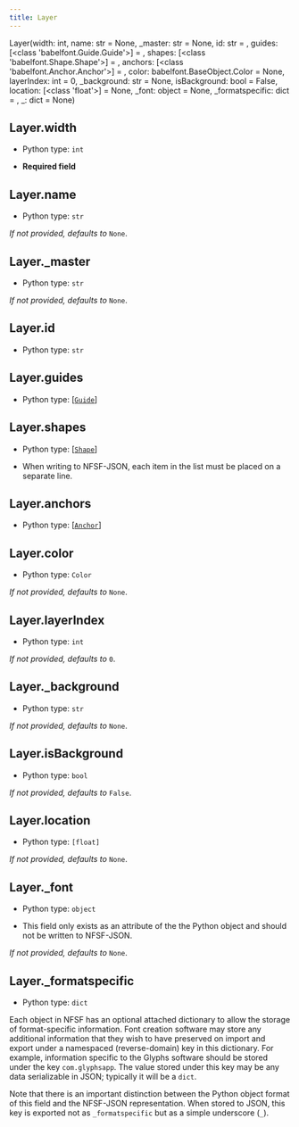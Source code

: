```yaml
---
title: Layer
---
```

Layer(width: int, name: str = None, _master: str = None, id: str = <factory>, guides: [<class 'babelfont.Guide.Guide'>] = <factory>, shapes: [<class 'babelfont.Shape.Shape'>] = <factory>, anchors: [<class 'babelfont.Anchor.Anchor'>] = <factory>, color: babelfont.BaseObject.Color = None, layerIndex: int = 0, _background: str = None, isBackground: bool = False, location: [<class 'float'>] = None, _font: object = None, _formatspecific: dict = <factory>, _: dict = None)
## Layer.width

* Python type: `int`

* **Required field**




## Layer.name

* Python type: `str`


*If not provided, defaults to* `None`.


## Layer._master

* Python type: `str`


*If not provided, defaults to* `None`.


## Layer.id

* Python type: `str`




## Layer.guides

* Python type: [[`Guide`](Guide.html)]




## Layer.shapes

* Python type: [[`Shape`](Shape.html)]

* When writing to NFSF-JSON, each item in the list must be placed on a separate line.




## Layer.anchors

* Python type: [[`Anchor`](Anchor.html)]




## Layer.color

* Python type: `Color`


*If not provided, defaults to* `None`.


## Layer.layerIndex

* Python type: `int`


*If not provided, defaults to* `0`.


## Layer._background

* Python type: `str`


*If not provided, defaults to* `None`.


## Layer.isBackground

* Python type: `bool`


*If not provided, defaults to* `False`.


## Layer.location

* Python type: `[float]`


*If not provided, defaults to* `None`.


## Layer._font

* Python type: `object`

* This field only exists as an attribute of the the Python object and should not be written to NFSF-JSON.


*If not provided, defaults to* `None`.


## Layer._formatspecific

* Python type: `dict`


Each object in NFSF has an optional attached dictionary to allow the storage
of format-specific information. Font creation software may store any additional
information that they wish to have preserved on import and export under a
namespaced (reverse-domain) key in this dictionary. For example, information
specific to the Glyphs software should be stored under the key `com.glyphsapp`.
The value stored under this key may be any data serializable in JSON; typically
it will be a `dict`.

Note that there is an important distinction between the Python object format
of this field and the NFSF-JSON representation. When stored to JSON, this key
is exported not as `_formatspecific` but as a simple underscore (`_`).



